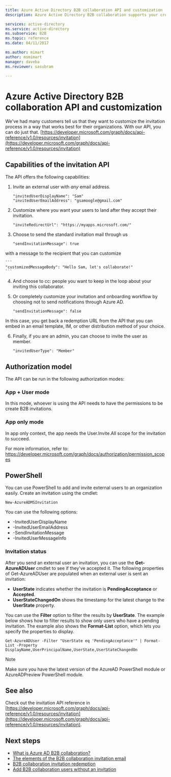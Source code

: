 ```yaml
---
title: Azure Active Directory B2B collaboration API and customization | Microsoft Docs
description: Azure Active Directory B2B collaboration supports your cross-company relationships by enabling business partners to selectively access your corporate applications

services: active-directory
ms.service: active-directory
ms.subservice: B2B
ms.topic: reference
ms.date: 04/11/2017

ms.author: mimart
author: msmimart
manager: daveba
ms.reviewer: sasubram

---
```


# Azure Active Directory B2B collaboration API and customization

We've had many customers tell us that they want to customize the invitation process in a way that works best for their organizations. With our API, you can do just that. [https://developer.microsoft.com/graph/docs/api-reference/v1.0/resources/invitation](https://developer.microsoft.com/graph/docs/api-reference/v1.0/resources/invitation)

## Capabilities of the invitation API
The API offers the following capabilities:

1. Invite an external user with *any* email address.

    ```
    "invitedUserDisplayName": "Sam"
    "invitedUserEmailAddress": "gsamoogle@gmail.com"
    ```

2. Customize where you want your users to land after they accept their invitation.

    ```
    "inviteRedirectUrl": "https://myapps.microsoft.com/"
    ```

3. Choose to send the standard invitation mail through us

    ```
    "sendInvitationMessage": true
    ```

  with a message to the recipient that you can customize

    ```
    "customizedMessageBody": "Hello Sam, let's collaborate!"
    ```

4. And choose to cc: people you want to keep in the loop about your inviting this collaborator.

5. Or completely customize your invitation and onboarding workflow by choosing not to send notifications through Azure AD.

    ```
    "sendInvitationMessage": false
    ```

  In this case, you get back a redemption URL from the API that you can embed in an email template, IM, or other distribution method of your choice.

6. Finally, if you are an admin, you can choose to invite the user as member.

    ```
    "invitedUserType": "Member"
    ```


## Authorization model
The API can be run in the following authorization modes:

### App + User mode
In this mode, whoever is using the API needs to have the permissions to be create B2B invitations.

### App only mode
In app only context, the app needs the User.Invite.All scope for the invitation to succeed.

For more information, refer to: https://developer.microsoft.com/graph/docs/authorization/permission_scopes


## PowerShell
You can use PowerShell to add and invite external users to an organization easily. Create an invitation using the cmdlet:

```
New-AzureADMSInvitation
```

You can use the following options:

* -InvitedUserDisplayName
* -InvitedUserEmailAddress
* -SendInvitationMessage
* -InvitedUserMessageInfo

### Invitation status

After you send an external user an invitation, you can use the **Get-AzureADUser** cmdlet to see if they've accepted it. The following properties of Get-AzureADUser are populated when an external user is sent an invitation:

* **UserState** indicates whether the invitation is **PendingAcceptance** or **Accepted**.
* **UserStateChangedOn** shows the timestamp for the latest change to the **UserState** property.

You can use the **Filter** option to filter the results by **UserState**. The example below shows how to filter results to show only users who have a pending invitation. The example also shows the **Format-List** option, which lets you specify the properties to display. 
 
```
Get-AzureADUser -Filter "UserState eq 'PendingAcceptance'" | Format-List -Property DisplayName,UserPrincipalName,UserState,UserStateChangedOn
```

> [!NOTE]
> Make sure you have the latest version of the AzureAD PowerShell module or AzureADPreview PowerShell module. 

## See also

Check out the invitation API reference in [https://developer.microsoft.com/graph/docs/api-reference/v1.0/resources/invitation](https://developer.microsoft.com/graph/docs/api-reference/v1.0/resources/invitation).

## Next steps

- [What is Azure AD B2B collaboration?](what-is-b2b.md)
- [The elements of the B2B collaboration invitation email](invitation-email-elements.md)
- [B2B collaboration invitation redemption](redemption-experience.md)
- [Add B2B collaboration users without an invitation](add-user-without-invite.md)

